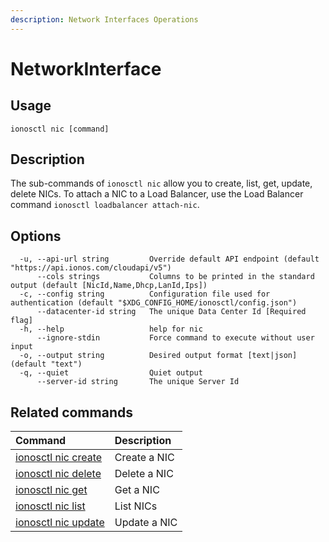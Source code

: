 ```yaml
---
description: Network Interfaces Operations
---
```


# NetworkInterface

## Usage

```text
ionosctl nic [command]
```

## Description

The sub-commands of `ionosctl nic` allow you to create, list, get, update, delete NICs. To attach a NIC to a Load Balancer, use the Load Balancer command `ionosctl loadbalancer attach-nic`.

## Options

```text
  -u, --api-url string         Override default API endpoint (default "https://api.ionos.com/cloudapi/v5")
      --cols strings           Columns to be printed in the standard output (default [NicId,Name,Dhcp,LanId,Ips])
  -c, --config string          Configuration file used for authentication (default "$XDG_CONFIG_HOME/ionosctl/config.json")
      --datacenter-id string   The unique Data Center Id [Required flag]
  -h, --help                   help for nic
      --ignore-stdin           Force command to execute without user input
  -o, --output string          Desired output format [text|json] (default "text")
  -q, --quiet                  Quiet output
      --server-id string       The unique Server Id
```

## Related commands

| Command | Description |
| :--- | :--- |
| [ionosctl nic create](create.md) | Create a NIC |
| [ionosctl nic delete](delete.md) | Delete a NIC |
| [ionosctl nic get](get.md) | Get a NIC |
| [ionosctl nic list](list.md) | List NICs |
| [ionosctl nic update](update.md) | Update a NIC |

